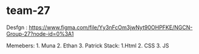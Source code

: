 # team-27

Desfgn : https://www.figma.com/file/Yy3nFcOm3jwNyt90OHPFKE/NGCN-Group-27?node-id=0%3A1


Memebers: 1. Muna
          2. Ethan
          3. Patrick
Stack:    1.Html
          2. CSS
          3. JS

